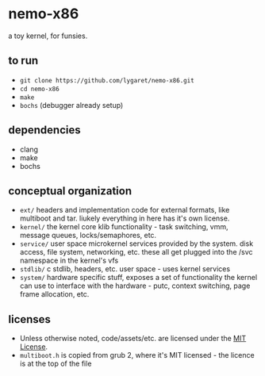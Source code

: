 # nemo-x86

a toy kernel, for funsies.

## to run

-   `git clone https://github.com/lygaret/nemo-x86.git`
-   `cd nemo-x86`
-   `make`
-   `bochs` (debugger already setup)

## dependencies

-   clang
-   make
-   bochs

## conceptual organization

* `ext/` 
    headers and implementation code for external formats, like
    multiboot and tar. liukely everything in here has it's own license.
* `kernel/`
    the kernel core klib functionality - task switching, vmm, message
    queues, locks/semaphores, etc.
* `service/`
    user space microkernel services provided by the system. disk access,
    file system, networking, etc. these all get plugged into the /svc
    namespace in the kernel's vfs
* `stdlib/`
    c stdlib, headers, etc. user space - uses kernel services
* `system/`
    hardware specific stuff, exposes a set of functionality the kernel can
    use to interface with the hardware - putc, context switching, page
    frame allocation, etc.

## licenses
-   Unless otherwise noted, code/assets/etc. are licensed under the [MIT License](./license.md).
-   `multiboot.h` is copied from grub 2, where it's MIT licensed - the licence is at the top of the file
